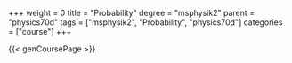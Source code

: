 +++
weight = 0
title = "Probability"
degree = "msphysik2"
parent = "physics70d"
tags = ["msphysik2", "Probability", "physics70d"]
categories = ["course"]
+++

{{< genCoursePage >}}
